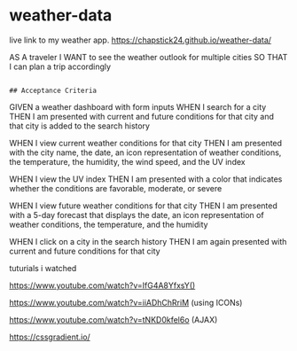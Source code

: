 # weather-data

live link to my weather app.
https://chapstick24.github.io/weather-data/

AS A traveler
I WANT to see the weather outlook for multiple cities
SO THAT I can plan a trip accordingly
```

## Acceptance Criteria

```
GIVEN a weather dashboard with form inputs
WHEN I search for a city
THEN I am presented with current and future conditions for that city and that city is added to the search history

WHEN I view current weather conditions for that city
THEN I am presented with the city name, the date, an icon representation of weather conditions, the temperature, the humidity, the wind speed, and the UV index

WHEN I view the UV index
THEN I am presented with a color that indicates whether the conditions are favorable, moderate, or severe

WHEN I view future weather conditions for that city
THEN I am presented with a 5-day forecast that displays the date, an icon representation of weather conditions, the temperature, and the humidity

WHEN I click on a city in the search history
THEN I am again presented with current and future conditions for that city



tuturials i watched 

https://www.youtube.com/watch?v=IfG4A8YfxsY()

https://www.youtube.com/watch?v=iiADhChRriM (using ICONs)


https://www.youtube.com/watch?v=tNKD0kfel6o (AJAX)

https://cssgradient.io/ 







